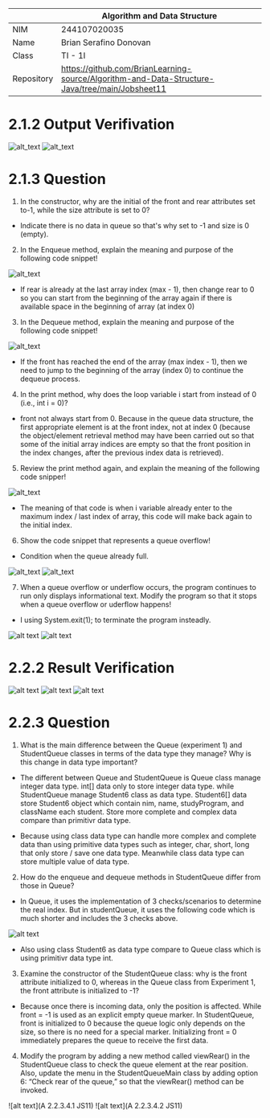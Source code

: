 |  | Algorithm and Data Structure |
|--|--|
| NIM | 244107020035 |
| Name |  Brian Serafino Donovan |
| Class | TI - 1I |
| Repository | https://github.com/BrianLearning-source/Algorithm-and-Data-Structure-Java/tree/main/Jobsheet11 |

# 2.1.2 Output Verifivation

![alt_text](https://github.com/BrianLearning-source/Algorithm-and-Data-Structure-Java/blob/94ddff22a92157a2e8b15b76bf28263b551ba515/Jobsheet11/images/Verification%202.1.2.1%20JS11.png)
![alt_text](https://github.com/BrianLearning-source/Algorithm-and-Data-Structure-Java/blob/94ddff22a92157a2e8b15b76bf28263b551ba515/Jobsheet11/images/Verification%202.1.2.2%20JS11.png)

# 2.1.3 Question

1. In the constructor, why are the initial of the front and rear attributes set to-1, while the size attribute is set to 0?

- Indicate there is no data in queue so that's why set to -1 and size is 0 (empty).

2. In the Enqueue method, explain the meaning and purpose of the following code snippet!

![alt_text](https://github.com/BrianLearning-source/Algorithm-and-Data-Structure-Java/blob/94ddff22a92157a2e8b15b76bf28263b551ba515/Jobsheet11/images/Q2.1.3.2.png)

- If rear is already at the last array index (max - 1), then change rear to 0 so you can start from the beginning of the array again if there is available space in the beginning of array (at index 0)

3. In the Dequeue method, explain the meaning and purpose of the following code snippet!

![alt_text](https://github.com/BrianLearning-source/Algorithm-and-Data-Structure-Java/blob/94ddff22a92157a2e8b15b76bf28263b551ba515/Jobsheet11/images/Q2.1.3.3.png)

- If the front has reached the end of the array (max index - 1), then we need to jump to the beginning of the array (index 0) to continue the dequeue process.

4. In the print method, why does the loop variable i start from instead of 0 (i.e., int i = 0)?

- front not always start from 0. Because in the queue data structure, the first appropriate element is at the front index, not at index 0 (because the object/element retrieval method may have been carried out so that some of the initial array indices are empty so that the front position in the index changes, after the previous index data is retrieved).

5. Review the print method again, and explain the meaning of the following code snipper!

![alt_text](https://github.com/BrianLearning-source/Algorithm-and-Data-Structure-Java/blob/94ddff22a92157a2e8b15b76bf28263b551ba515/Jobsheet11/images/Q2.1.3.5.png)

- The meaning of that code is when i variable already enter to the maximum index / last index of array, this code will make back again to the initial index.

6. Show the code snippet that represents a queue overflow!

- Condition when the queue already full. 

![alt_text](https://github.com/BrianLearning-source/Algorithm-and-Data-Structure-Java/blob/94ddff22a92157a2e8b15b76bf28263b551ba515/Jobsheet11/images/A%202.1.3.6.1%20JS11.png)
![alt_text](https://github.com/BrianLearning-source/Algorithm-and-Data-Structure-Java/blob/94ddff22a92157a2e8b15b76bf28263b551ba515/Jobsheet11/images/A%202.1.3.6.7.2%20JS11.png)

7. When a queue overflow or underflow occurs, the program continues to run only displays informational text. Modify the program so that it stops when a queue overflow or uderflow happens!

- I using System.exit(1); to terminate the program insteadly.

![alt text](https://github.com/BrianLearning-source/Algorithm-and-Data-Structure-Java/blob/94ddff22a92157a2e8b15b76bf28263b551ba515/Jobsheet11/images/A%202.1.3.6.7.1%20JS11.png)
![alt text](https://github.com/BrianLearning-source/Algorithm-and-Data-Structure-Java/blob/94ddff22a92157a2e8b15b76bf28263b551ba515/Jobsheet11/images/A%202.1.3.6.7.2%20JS11.png)

# 2.2.2 Result Verification

![alt text](https://github.com/BrianLearning-source/Algorithm-and-Data-Structure-Java/blob/94ddff22a92157a2e8b15b76bf28263b551ba515/Jobsheet11/images/RV%202.2.2.1.png)
![alt text](https://github.com/BrianLearning-source/Algorithm-and-Data-Structure-Java/blob/94ddff22a92157a2e8b15b76bf28263b551ba515/Jobsheet11/images/RV%202.2.2.2.png)
![alt text](https://github.com/BrianLearning-source/Algorithm-and-Data-Structure-Java/blob/94ddff22a92157a2e8b15b76bf28263b551ba515/Jobsheet11/images/RV%202.2.2.3.png)

# 2.2.3 Question

1. What is the main difference between the Queue (experiment 1) and StudentQueue classes in terms of the data type they manage? Why is this change in data type important?

- The different between Queue and StudentQueue is Queue class manage integer data type. int[] data only to store integer data type. while StudentQueue manage Student6 class as data type. Student6[] data store Student6 object which contain nim, name, studyProgram, and className each student. Store more complete and complex data compare than primitivr data type.

- Because using class data type can handle more complex and complete data than using primitive data types such as integer, char, short, long that only store / save one data type. Meanwhile class data type can store multiple value of data type.

2. How do the enqueue and dequeue methods in StudentQueue differ from those in Queue?

- In Queue, it uses the implementation of 3 checks/scenarios to determine the real index. But in studentQueue, it uses the following code which is much shorter and includes the 3 checks above.  

![alt text](https://github.com/BrianLearning-source/Algorithm-and-Data-Structure-Java/blob/94ddff22a92157a2e8b15b76bf28263b551ba515/Jobsheet11/images/A%202.2.3.2%20JS11.png)

- Also using class Student6 as data type compare to Queue class which is using primitivr data type int.

3. Examine the constructor of the StudentQueue class: why is the front attribute initialized to 0, whereas in the Queue class from Experiment 1, the front attribute is initialized to -1?

- Because once there is incoming data, only the position is affected. While front = -1 is used as an explicit empty queue marker. In StudentQueue, front is initialized to 0 because the queue logic only depends on the size, so there is no need for a special marker. Initializing front = 0 immediately prepares the queue to receive the first data.

4. Modify the program by adding a new method called viewRear() in the StudentQueue class to check the queue element at the rear position. Also, update the menu in the StudentQueueMain class by adding option 6: “Check rear of the queue,” so that the viewRear() method can be invoked.

![alt text](A 2.2.3.4.1 JS11)
![alt text](A 2.2.3.4.2 JS11)

